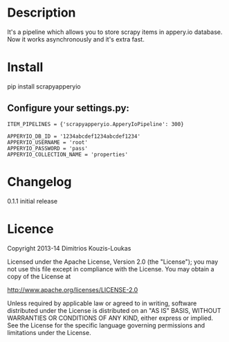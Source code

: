 Description
===========
It's a pipeline which allows you to store scrapy items in appery.io database. Now it works asynchronously and it's extra fast.

Install
=======
   pip install scrapyapperyio

Configure your settings.py:
----------------------------

    ITEM_PIPELINES = {'scrapyapperyio.ApperyIoPipeline': 300}

    APPERYIO_DB_ID = '1234abcdef1234abcdef1234'
    APPERYIO_USERNAME = 'root'
    APPERYIO_PASSWORD = 'pass'
    APPERYIO_COLLECTION_NAME = 'properties'


Changelog
=========

0.1.1
initial release

Licence
=======
Copyright 2013-14 Dimitrios Kouzis-Loukas

Licensed under the Apache License, Version 2.0 (the "License");
you may not use this file except in compliance with the License.
You may obtain a copy of the License at

http://www.apache.org/licenses/LICENSE-2.0

Unless required by applicable law or agreed to in writing, software
distributed under the License is distributed on an "AS IS" BASIS,
WITHOUT WARRANTIES OR CONDITIONS OF ANY KIND, either express or implied.
See the License for the specific language governing permissions and
limitations under the License.
